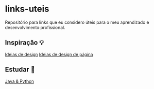 # links-uteis
Repositório para links que eu considero úteis para o meu aprendizado e desenvolvimento profissional.

## Inspiração 💡
[Ideias de design](https://www.calltoidea.com/)
[Ideias de design de página](https://dribbble.com/)


## Estudar 📖
[Java & Python](https://codingbat.com/java)

